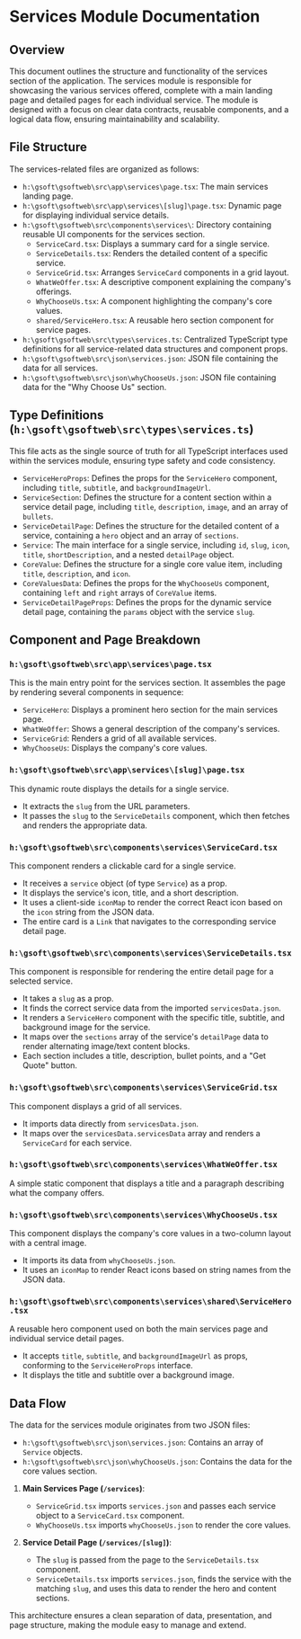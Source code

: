 # Services Module Documentation

## Overview
This document outlines the structure and functionality of the services section of the application. The services module is responsible for showcasing the various services offered, complete with a main landing page and detailed pages for each individual service. The module is designed with a focus on clear data contracts, reusable components, and a logical data flow, ensuring maintainability and scalability.

## File Structure
The services-related files are organized as follows:

-   `h:\gsoft\gsoftweb\src\app\services\page.tsx`: The main services landing page.
-   `h:\gsoft\gsoftweb\src\app\services\[slug]\page.tsx`: Dynamic page for displaying individual service details.
-   `h:\gsoft\gsoftweb\src\components\services\`: Directory containing reusable UI components for the services section.
    -   `ServiceCard.tsx`: Displays a summary card for a single service.
    -   `ServiceDetails.tsx`: Renders the detailed content of a specific service.
    -   `ServiceGrid.tsx`: Arranges `ServiceCard` components in a grid layout.
    -   `WhatWeOffer.tsx`: A descriptive component explaining the company's offerings.
    -   `WhyChooseUs.tsx`: A component highlighting the company's core values.
    -   `shared/ServiceHero.tsx`: A reusable hero section component for service pages.
-   `h:\gsoft\gsoftweb\src\types\services.ts`: Centralized TypeScript type definitions for all service-related data structures and component props.
-   `h:\gsoft\gsoftweb\src\json\services.json`: JSON file containing the data for all services.
-   `h:\gsoft\gsoftweb\src\json\whyChooseUs.json`: JSON file containing data for the "Why Choose Us" section.

## Type Definitions (`h:\gsoft\gsoftweb\src\types\services.ts`)
This file acts as the single source of truth for all TypeScript interfaces used within the services module, ensuring type safety and code consistency.

-   `ServiceHeroProps`: Defines the props for the `ServiceHero` component, including `title`, `subtitle`, and `backgroundImageUrl`.
-   `ServiceSection`: Defines the structure for a content section within a service detail page, including `title`, `description`, `image`, and an array of `bullets`.
-   `ServiceDetailPage`: Defines the structure for the detailed content of a service, containing a `hero` object and an array of `sections`.
-   `Service`: The main interface for a single service, including `id`, `slug`, `icon`, `title`, `shortDescription`, and a nested `detailPage` object.
-   `CoreValue`: Defines the structure for a single core value item, including `title`, `description`, and `icon`.
-   `CoreValuesData`: Defines the props for the `WhyChooseUs` component, containing `left` and `right` arrays of `CoreValue` items.
-   `ServiceDetailPageProps`: Defines the props for the dynamic service detail page, containing the `params` object with the service `slug`.

## Component and Page Breakdown

### `h:\gsoft\gsoftweb\src\app\services\page.tsx`
This is the main entry point for the services section. It assembles the page by rendering several components in sequence:
-   `ServiceHero`: Displays a prominent hero section for the main services page.
-   `WhatWeOffer`: Shows a general description of the company's services.
-   `ServiceGrid`: Renders a grid of all available services.
-   `WhyChooseUs`: Displays the company's core values.

### `h:\gsoft\gsoftweb\src\app\services\[slug]\page.tsx`
This dynamic route displays the details for a single service.
-   It extracts the `slug` from the URL parameters.
-   It passes the `slug` to the `ServiceDetails` component, which then fetches and renders the appropriate data.

### `h:\gsoft\gsoftweb\src\components\services\ServiceCard.tsx`
This component renders a clickable card for a single service.
-   It receives a `service` object (of type `Service`) as a prop.
-   It displays the service's icon, title, and a short description.
-   It uses a client-side `iconMap` to render the correct React icon based on the `icon` string from the JSON data.
-   The entire card is a `Link` that navigates to the corresponding service detail page.

### `h:\gsoft\gsoftweb\src\components\services\ServiceDetails.tsx`
This component is responsible for rendering the entire detail page for a selected service.
-   It takes a `slug` as a prop.
-   It finds the correct service data from the imported `servicesData.json`.
-   It renders a `ServiceHero` component with the specific title, subtitle, and background image for the service.
-   It maps over the `sections` array of the service's `detailPage` data to render alternating image/text content blocks.
-   Each section includes a title, description, bullet points, and a "Get Quote" button.

### `h:\gsoft\gsoftweb\src\components\services\ServiceGrid.tsx`
This component displays a grid of all services.
-   It imports data directly from `servicesData.json`.
-   It maps over the `servicesData.servicesData` array and renders a `ServiceCard` for each service.

### `h:\gsoft\gsoftweb\src\components\services\WhatWeOffer.tsx`
A simple static component that displays a title and a paragraph describing what the company offers.

### `h:\gsoft\gsoftweb\src\components\services\WhyChooseUs.tsx`
This component displays the company's core values in a two-column layout with a central image.
-   It imports its data from `whyChooseUs.json`.
-   It uses an `iconMap` to render React icons based on string names from the JSON data.

### `h:\gsoft\gsoftweb\src\components\services\shared\ServiceHero.tsx`
A reusable hero component used on both the main services page and individual service detail pages.
-   It accepts `title`, `subtitle`, and `backgroundImageUrl` as props, conforming to the `ServiceHeroProps` interface.
-   It displays the title and subtitle over a background image.

## Data Flow

The data for the services module originates from two JSON files:
-   `h:\gsoft\gsoftweb\src\json\services.json`: Contains an array of `Service` objects.
-   `h:\gsoft\gsoftweb\src\json\whyChooseUs.json`: Contains the data for the core values section.

1.  **Main Services Page (`/services`)**:
    -   `ServiceGrid.tsx` imports `services.json` and passes each service object to a `ServiceCard.tsx` component.
    -   `WhyChooseUs.tsx` imports `whyChooseUs.json` to render the core values.

2.  **Service Detail Page (`/services/[slug]`)**:
    -   The `slug` is passed from the page to the `ServiceDetails.tsx` component.
    -   `ServiceDetails.tsx` imports `services.json`, finds the service with the matching `slug`, and uses this data to render the hero and content sections.

This architecture ensures a clean separation of data, presentation, and page structure, making the module easy to manage and extend.
